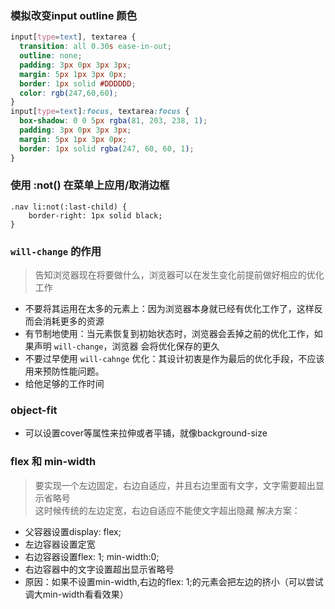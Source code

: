 ### 模拟改变input outline 颜色
```css
input[type=text], textarea {
  transition: all 0.30s ease-in-out;
  outline: none;
  padding: 3px 0px 3px 3px;
  margin: 5px 1px 3px 0px;
  border: 1px solid #DDDDDD;
  color: rgb(247,60,60);
}
input[type=text]:focus, textarea:focus {
  box-shadow: 0 0 5px rgba(81, 203, 238, 1);
  padding: 3px 0px 3px 3px;
  margin: 5px 1px 3px 0px;
  border: 1px solid rgba(247, 60, 60, 1);
}
```

### 使用 :not() 在菜单上应用/取消边框
```
.nav li:not(:last-child) {
	border-right: 1px solid black;
}
```

### `will-change` 的作用
> 告知浏览器现在将要做什么，浏览器可以在发生变化前提前做好相应的优化工作
- 不要将其运用在太多的元素上：因为浏览器本身就已经有优化工作了，这样反而会消耗更多的资源
- 有节制地使用：当元素恢复到初始状态时，浏览器会丢掉之前的优化工作，如果声明 `will-change`，浏览器 会将优化保存的更久
- 不要过早使用 `will-cahnge` 优化：其设计初衷是作为最后的优化手段，不应该用来预防性能问题。
- 给他足够的工作时间

### object-fit
- 可以设置cover等属性来拉伸或者平铺，就像background-size

### flex 和 min-width
> 要实现一个左边固定，右边自适应，并且右边里面有文字，文字需要超出显示省略号  
> 这时候传统的左边定宽，右边自适应不能使文字超出隐藏
解决方案：  
- 父容器设置display: flex;
- 左边容器设置定宽
- 右边容器设置flex: 1; min-width:0;
- 右边容器中的文字设置超出显示省略号
- 原因：如果不设置min-width,右边的flex: 1;的元素会把左边的挤小（可以尝试调大min-width看看效果）

